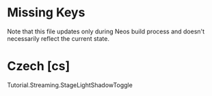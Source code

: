 # Missing Keys
Note that this file updates only during Neos build process and doesn't necessarily reflect the current state.

# Czech [cs]
Tutorial.Streaming.StageLightShadowToggle  

